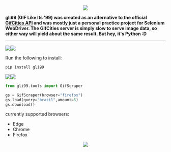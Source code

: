 <div align="center">
    <img src="https://i.ibb.co/Tt4HVR1/1678306298287.gif">
</div>

**gli99 (GIF Like Its '99) was created as an alternative to the official [GifCities API](https://gifcities.archive.org/api/v1/gifsearch?q=hamster) and was mostly just a personal practice project for Selenium WebDriver. The GifCities server is simply slow to serve image data, so either way will yield about the same result. But hey, it's Python :D**

---


<div>
    <img src="https://i.imgur.com/ys9tSyW.gif"><img src="https://i.imgur.com/jJbTPjg.gif">
</div>

Run the following to install:

```python
pip install gli99
```

<div>
    <img src="https://i.imgur.com/Bdtlrz0.gif"><img src="https://i.imgur.com/wjqbAoA.gif">
</div>

```python
from gli99.tools import GifScraper

gs = GifScraper(browser="firefox")
gs.load(query="brazil",amount=5)
gs.download()
```

currently supported browsers:

* Edge
* Chrome
* Firefox

<div align="center">
    <img src="https://i.imgur.com/GCJ3VNQ.gif">
</div>

